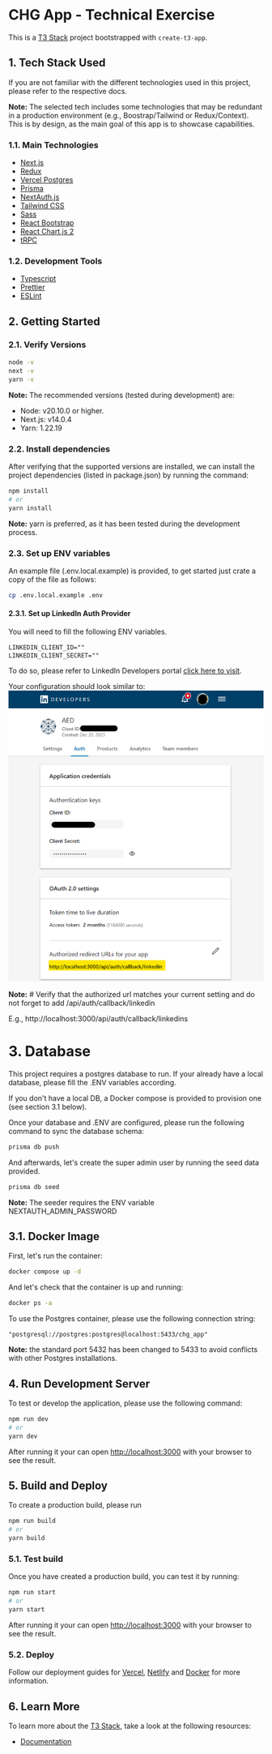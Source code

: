 # CHG App - Technical Exercise
This is a [T3 Stack](https://create.t3.gg/) project bootstrapped with `create-t3-app`.

## 1. Tech Stack Used
If you are not familiar with the different technologies used in this project, 
please refer to the respective docs.

**Note:** The selected tech includes some technologies that may be redundant
in a production environment (e.g., Boostrap/Tailwind or Redux/Context). 
This is by design, as the main goal of this app is to showcase capabilities.

### 1.1. Main Technologies
- [Next.js](https://nextjs.org)
- [Redux](https://redux.js.org)
- [Vercel Postgres](https://vercel.com/docs/storage/vercel-postgres)
- [Prisma](https://prisma.io)
- [NextAuth.js](https://next-auth.js.org)
- [Tailwind CSS](https://tailwindcss.com)
- [Sass](https://sass-lang.com)
- [React Bootstrap](https://react-bootstrap.github.io)
- [React Chart.js 2](https://react-chartjs-2.js.org)
- [tRPC](https://trpc.io)

### 1.2. Development Tools
- [Typescript](https://www.typescriptlang.org)
- [Prettier](https://prettier.io)
- [ESLint](https://eslint.org)


## 2. Getting Started

### 2.1. Verify Versions
```bash
node -v
next -v
yarn -v
```
**Note:** The recommended versions (tested during development) are:
- Node: v20.10.0 or higher.
- Next.js: v14.0.4
- Yarn: 1.22.19

### 2.2. Install dependencies
After verifying that the supported versions are installed, we can install
the project dependencies (listed in package.json) by running the command:
```bash
npm install
# or
yarn install
```
**Note:** yarn is preferred, as it has been tested during the development process.

### 2.3. Set up ENV variables
An example file (.env.local.example) is provided, to get started just crate
a copy of the file as follows:
```bash
cp .env.local.example .env
```

#### 2.3.1. Set up LinkedIn Auth Provider
You will need to fill the following ENV variables.
```dotenv
LINKEDIN_CLIENT_ID=""
LINKEDIN_CLIENT_SECRET=""
```
 To do so, please refer to
LinkedIn Developers portal 
[click here to visit](https://www.linkedin.com/developers/apps/).

Your configuration should look similar to:
![linkedin configuration](./README/auth-linked-config.png)

**Note:** # Verify that the authorized url matches your current setting and
do not forget to add /api/auth/callback/linkedin

E.g., http://localhost:3000/api/auth/callback/linkedins


# 3. Database
This project requires a postgres database to run. If your already have a local 
database, please fill the .ENV variables according.

If you don't have a local DB, a Docker compose is provided to provision one
(see section 3.1 below).

Once your database and .ENV are configured, please run the following command
to sync the database schema:
```bash
prisma db push
```

And afterwards, let's create the super admin user by running the 
seed data provided.
```bash
prisma db seed
```
**Note:** The seeder requires the ENV variable NEXTAUTH_ADMIN_PASSWORD

## 3.1. Docker Image
First, let's run the container:

```bash
docker compose up -d
```

And let's check that the container is up and running:
```bash
docker ps -a
```

To use the Postgres container, please use the following connection string:
```dotenv
"postgresql://postgres:postgres@localhost:5433/chg_app"
```
**Note:** the standard port 5432 has been changed to 5433 to avoid conflicts
with other Postgres installations.


## 4. Run Development Server
To test or develop the application, please use the following command:
```bash
npm run dev
# or
yarn dev
```
After running it your can open [http://localhost:3000](http://localhost:3000) 
with your browser to see the result.


## 5. Build and Deploy
To create a production build, please run
```bash
npm run build
# or
yarn build
```

### 5.1. Test build
Once you have created a production build, you can test it by running:
```bash
npm run start
# or
yarn start
```
After running it your can open [http://localhost:3000](http://localhost:3000) 
with your browser to see the result.

### 5.2. Deploy
Follow our deployment guides for 
[Vercel](https://create.t3.gg/en/deployment/vercel), 
[Netlify](https://create.t3.gg/en/deployment/netlify) 
and [Docker](https://create.t3.gg/en/deployment/docker) for more information.


## 6. Learn More
To learn more about the [T3 Stack](https://create.t3.gg/), take a look at the following resources:
- [Documentation](https://create.t3.gg/)